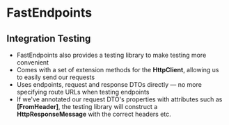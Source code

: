 <h1>FastEndpoints</h1>
<h2>Integration Testing</h2>

<ul class="content">
  <li>FastEndpoints also provides a testing library to make testing more convenient</li>
  <v-clicks>
    <li>Comes with a set of extension methods for the <strong>HttpClient</strong>, allowing us to easily send our requests</li>
    <li>Uses endpoints, request and response DTOs directly &mdash; no more specifying route URLs when testing endpoints</li>
    <li>If we've annotated our request DTO's properties with attributes such as <strong>[FromHeader]</strong>, the testing library will construct a <strong>HttpResponseMessage</strong> with the correct headers etc.</li>
  </v-clicks>
</ul>

<!--
The last thing that I'll touch on is the testing library that FastEndpoints provides.

While we certainly don't _need_ to use this library, it does cut down on the tedious nature of constructing requests.

[click] The biggest benefit I've found with this personally, is a focus on "route-less testing".

[click] This allows us to use one of many extension methods provided for the `HttpClient` that accept endpoints, and DTOs as arguments, meaning we don't have to specify the route URL when writing the test.

[click] It uses any annotations on our request DTO to construct a `HttpResponseMessage` with the data in the right place &mdash; such as a property with the `FromHeader` attribute being set as a header in the request.
-->
